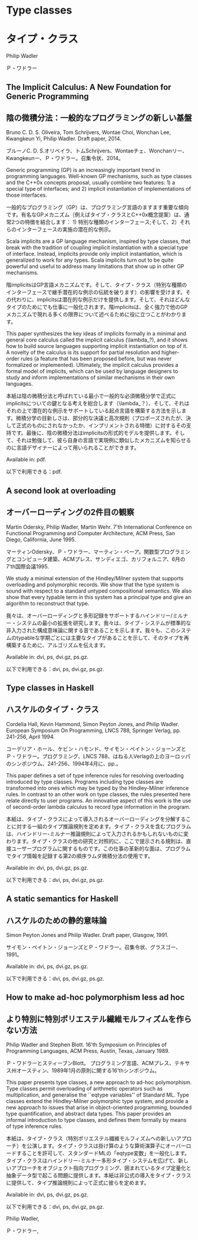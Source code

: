 # Type classes

# タイプ・クラス

Philip Wadler

Ｐ・ワドラー

## The Implicit Calculus: A New Foundation for Generic Programming

## 陰の微積分法：一般的なプログラミングの新しい基盤

Bruno C. D. S. Oliveira, Tom Schrijvers, Wontae Choi, Wonchan Lee, Kwangkeun Yi, Philip Wadler. Draft paper, 2014.

ブルーノC. D. S.オリベイラ、トムSchrijvers、Wontaeチェ、Wonchanリー、Kwangkeun一、Ｐ・ワドラー。召集令状、2014。

Generic programming (GP) is an increasingly important trend in programming languages. Well-known GP mechanisms, such as type classes and the C++0x concepts proposal, usually combine two features: 1) a special type of interfaces; and 2) implicit instantiation of implementations of those interfaces.

一般的なプログラミング（GP）は、プログラミング言語のますます重要な傾向です。有名なGPメカニズム（例えばタイプ・クラスとC++0x概念提案）は、通常2つの特徴を結合します： 1) 特別な種類のインターフェース;そして、2）それらのインターフェースの実施の潜在的な例示。



Scala implicits are a GP language mechanism, inspired by type classes, that break with the tradition of coupling implicit instantiation with a special type of interface. Instead, implicits provide only implicit instantiation, which is generalized to work for any types. Scala implicits turn out to be quite powerful and useful to address many limitations that show up in other GP mechanisms.

階implicitsはGP言語メカニズムです。そして、タイプ・クラス（特別な種類のインターフェースで継手潜在的な例示の伝統を破ります）の影響を受けます。その代わりに、implicitsは潜在的な例示だけを提供します。そして、それはどんなタイプのためにでも仕事に一般化されます。階implicitsは、全く強力で他のGPメカニズムで現れる多くの限界について述べるために役に立つことがわかります。



This paper synthesizes the key ideas of implicits formally in a minimal and general core calculus called the implicit calculus (\lambda_?), and it shows how to build source languages supporting implicit instantiation on top of it. A novelty of the calculus is its support for partial resolution and higher-order rules (a feature that has been proposed before, but was never formalized or implemented). Ultimately, the implicit calculus provides a formal model of implicits, which can be used by language designers to study and inform implementations of similar mechanisms in their own languages.

本紙は陰の微積分法と呼ばれている最小で一般的な必須微積分学で正式にimplicitsについての鍵となる考えを総合します（\lambda_？）、そして、それはそれの上で潜在的な例示をサポートしている起点言語を構築する方法を示します。微積分学の目新しさは、部分的な決議と高次規則（プロポーズされたが、決して正式のものにされなかったか、インプリメントされる特徴）に対するその支持です。最後に、陰の微積分法はimplicitsの形式的モデルを提供します。そして、それは勉強して、彼ら自身の言語で実現例に類似したメカニズムを知らせるのに言語デザイナーによって用いられることができます。



Available in: pdf.

以下で利用できる：pdf.

## A second look at overloading

## オーバーローディングの2件目の観察

Martin Odersky, Philip Wadler, Martin Wehr. 7'th International Conference on Functional Programming and Computer Architecture, ACM Press, San Diego, California, June 1995.

マーティンOdersky、Ｐ・ワドラー、マーティン・ベーア。関数型プログラミングとコンピュータ建築、ACMプレス、サンディエゴ、カリフォルニア、6月の7'th国際会議1995.

We study a minimal extension of the Hindley/Milner system that supports overloading and polymorphic records. We show that the type system is sound with respect to a standard untyped compositional semantics. We also show that every typable term in this system has a principal type and give an algorithm to reconstruct that type.

我々は、オーバーローディングと多形記録をサポートするハインドリー/ミルナー・システムの最小の拡張を研究します。我々は、タイプ・システムが標準的な非入力された構成意味論に関する音であることを示します。我々も、このシステムのtypableな学期ごとには主要なタイプがあることを示して、そのタイプを再構築するために、アルゴリズムを伝えます。



Available in: dvi, ps, dvi.gz, ps.gz.

以下で利用できる：dvi, ps, dvi.gz, ps.gz.

## Type classes in Haskell

## ハスケルのタイプ・クラス

Cordelia Hall, Kevin Hammond, Simon Peyton Jones, and Philip Wadler. European Symposium On Programming, LNCS 788, Springer Verlag, pp. 241-256, April 1994.

コーデリア・ホール、ケビン・ハモンド、サイモン・ペイトン・ジョーンズとＰ・ワドラー。プログラミング、LNCS 788、はねる人Verlagの上のヨーロッパのシンポジウム、241-256、1994年4月に、pp.。

This paper defines a set of type inference rules for resolving overloading introduced by type classes. Programs including type classes are transformed into ones which may be typed by the Hindley-Milner inference rules. In contrast to an other work on type classes, the rules presented here relate directly to user programs. An innovative aspect of this work is the use of second-order lambda calculus to record type information in the program.

本紙は、タイプ・クラスによって導入されるオーバーローディングを分解することに対する一組のタイプ推論規則を定めます。タイプ・クラスを含むプログラムは、ハインドリー-ミルナー推論規則によって入力されるかもしれないものに変わります。タイプ・クラスの他の研究と対照的に、ここで提示される規則は、直接ユーザープログラムに関するものです。この仕事の革新的な面は、プログラムでタイプ情報を記録する第2の順序ラムダ微積分法の使用です。



Available in: dvi, ps, dvi.gz, ps.gz.

以下で利用できる：dvi, ps, dvi.gz, ps.gz.

## A static semantics for Haskell

## ハスケルのための静的意味論

Simon Peyton Jones and Philip Wadler. Draft paper, Glasgow, 1991.

サイモン・ペイトン・ジョーンズとＰ・ワドラー。召集令状、グラスゴー、1991。

Available in: dvi, ps, dvi.gz, ps.gz.

以下で利用できる：dvi, ps, dvi.gz, ps.gz.

## How to make ad-hoc polymorphism less ad hoc

## より特別に特別ポリエステル繊維モルフィズムを作らない方法

Philip Wadler and Stephen Blott. 16'th Symposium on Principles of Programming Languages, ACM Press, Austin, Texas, January 1989.

Ｐ・ワドラーとスティーブンBlott。 プログラミング言語、ACMプレス、テキサス州オースティン、1989年1月の原則に関する16'thシンポジウム。

This paper presents type classes, a new approach to ad-hoc polymorphism. Type classes permit overloading of arithmetic operators such as multiplication, and generalise the ``eqtype variables'' of Standard ML. Type classes extend the Hindley-Milner polymorphic type system, and provide a new approach to issues that arise in object-oriented programming, bounded type quantification, and abstract data types. This paper provides an informal introduction to type classes, and defines them formally by means of type inference rules.

本紙は、タイプ・クラス（特別ポリエステル繊維モルフィズムへの新しいアプローチ）を公演します。タイプ・クラスは掛け算のような算術演算子にオーバーロードすることを許可して、スタンダードMLの「eqtype変数」を一般化します。タイプ・クラスはハインドリー-ミルナー多形タイプ・システムを広げて、新しいアプローチをオブジェクト指向プログラミング、囲まれているタイプ定量化と抽象データ型で起こる問題に提供します。本紙は非公式の導入をタイプ・クラスに提供して、タイプ推論規則によって正式に彼らを定めます。



Available in: dvi, ps, dvi.gz, ps.gz.

以下で利用できる：dvi, ps, dvi.gz, ps.gz.

Philip Wadler,

Ｐ・ワドラー,  